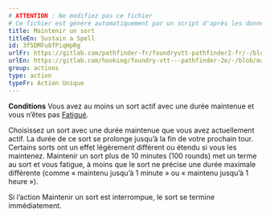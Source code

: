 ```yaml
---
# ATTENTION : Ne modifiez pas ce fichier
# Ce fichier est généré automatiquement par un script d'après les données du module Foundry VTT officiel et de sa traduction
title: Maintenir un sort
titleEn: Sustain a Spell
id: 3f5DMFu8fPiqHpRg
urlFr: https://gitlab.com/pathfinder-fr/foundryvtt-pathfinder2-fr/-/blob/master/data/classes/3f5DMFu8fPiqHpRg.htm
urlEn: https://gitlab.com/hooking/foundry-vtt---pathfinder-2e/-/blob/master/packs/data/classes.db/sustain-a-spell.json
group: actions
type: action
typeFr: Action Unique
---
```

**Conditions** Vous avez au moins un sort actif avec une durée maintenue et vous n’êtes pas [Fatigué](../condition-items/fatigué.md).

Choisissez un sort avec une durée maintenue que vous avez actuellement actif. La durée de ce sort se prolonge jusqu’à la fin de votre prochain tour. Certains sorts ont un effet légèrement différent ou étendu si vous les maintenez. Maintenir un sort plus de 10 minutes (100 rounds) met un terme au sort et vous fatigue, à moins que le sort ne précise une durée maximale différente (comme « maintenu jusqu’à 1 minute » ou « maintenu jusqu’à 1 heure »).

Si l’action Maintenir un sort est interrompue, le sort se termine immédiatement.


